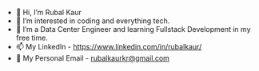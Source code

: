 - 👋 Hi, I’m Rubal Kaur
- 🧐 I’m interested in coding and everything tech.
- 🌱 I’m a Data Center Engineer and learning Fullstack Development in my free time.
- 📫 My LinkedIn - https://www.linkedin.com/in/rubalkaur/
- 📧 My Personal Email - rubalkaurkr@gmail.com


<!---
rubalkaur1903/rubalkaur1903 is a ✨ special ✨ repository because its `README.md` (this file) appears on your GitHub profile.
You can click the Preview link to take a look at your changes.
--->
